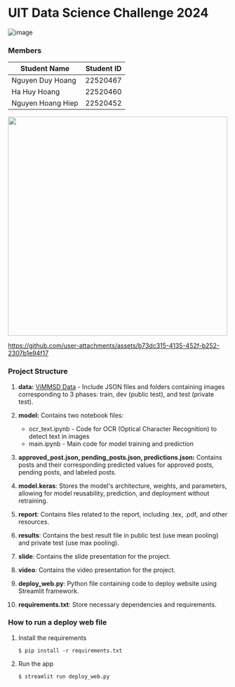 #  UIT Data Science Challenge 2024

![image](https://github.com/user-attachments/assets/d372ff64-5f9b-4b6e-acc0-3049ca9b2225)


### Members
| Student Name     | Student ID |
|------------------|------------|
| Nguyen Duy Hoang | 22520467   |
| Ha Huy Hoang     | 22520460   |
| Nguyen Hoang Hiep   | 22520452   |


<img src="https://github.com/user-attachments/assets/641a36fa-e4c3-48ab-adc5-5b74112cfe52" width="500" height="auto">


https://github.com/user-attachments/assets/b73dc315-4135-452f-b252-2307b1e94f17


### Project Structure
1. **data:**  [ViMMSD Data](https://www.kaggle.com/datasets/hhhoang/vimmsd-dataset) - Include JSON files and folders containing images corresponding to 3 phases: train, dev (public test), and test (private test).

2. **model:** Contains two notebook files:
   - ocr_text.ipynb - Code for OCR (Optical Character Recognition) to detect text in images
   - main.ipynb - Main code for model training and prediction
3. **approved_post.json, pending_posts.json, predictions.json:** Contains posts and their corresponding predicted values for approved posts, pending posts, and labeled posts.

4. **model.keras**: Stores the model's architecture, weights, and parameters, allowing for model reusability, prediction, and deployment without retraining. 
5. **report**: Contains files related to the report, including .tex, .pdf, and other resources.
6. **results**: Contains the best result file in public test (use mean pooling) and private test (use max pooling).
7. **slide**: Contains the slide presentation for the project.
8. **video**: Contains the video presentation for the project.
9. **deploy_web.py**: Python file containing code to deploy website using Streamlit framework.
10. **requirements.txt**: Store necessary dependencies and requirements.

### How to run a deploy web file

1. Install the requirements

   ```
   $ pip install -r requirements.txt
   ```

2. Run the app

   ```
   $ streamlit run deploy_web.py
   ```
